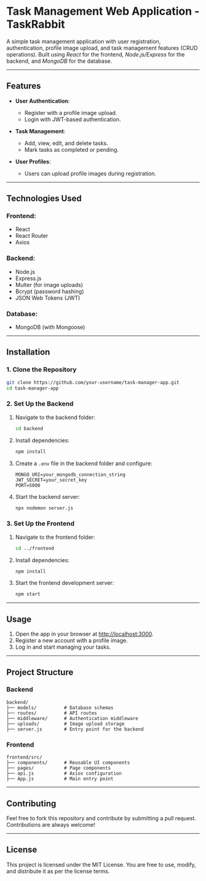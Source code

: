 # Task Management Web Application - TaskRabbit

A simple task management application with user registration, authentication, profile image upload, and task management features (CRUD operations). Built using *React* for the frontend, *Node.js/Express* for the backend, and *MongoDB* for the database.

---

## Features

- **User Authentication**:
  - Register with a profile image upload.
  - Login with JWT-based authentication.

- **Task Management**:
  - Add, view, edit, and delete tasks.
  - Mark tasks as completed or pending.

- **User Profiles**:
  - Users can upload profile images during registration.

---

## Technologies Used

### Frontend:
- React
- React Router
- Axios

### Backend:
- Node.js
- Express.js
- Multer (for image uploads)
- Bcrypt (password hashing)
- JSON Web Tokens (JWT)

### Database:
- MongoDB (with Mongoose)

---

## Installation

### 1. Clone the Repository

```bash
git clone https://github.com/your-username/task-manager-app.git
cd task-manager-app
```

### 2. Set Up the Backend

1. Navigate to the backend folder:
   ```bash
   cd backend
   ```

2. Install dependencies:
   ```bash
   npm install
   ```

3. Create a `.env` file in the backend folder and configure:
   ```env
   MONGO_URI=your_mongodb_connection_string
   JWT_SECRET=your_secret_key
   PORT=5000
   ```

4. Start the backend server:
   ```bash
   npx nodemon server.js
   ```

### 3. Set Up the Frontend

1. Navigate to the frontend folder:
   ```bash
   cd ../frontend
   ```

2. Install dependencies:
   ```bash
   npm install
   ```

3. Start the frontend development server:
   ```bash
   npm start
   ```

---

## Usage

1. Open the app in your browser at [http://localhost:3000](http://localhost:3000).
2. Register a new account with a profile image.
3. Log in and start managing your tasks.

---

## Project Structure

### Backend
```plaintext
backend/
├── models/          # Database schemas
├── routes/          # API routes
├── middleware/      # Authentication middleware
├── uploads/         # Image upload storage
├── server.js        # Entry point for the backend
```

### Frontend
```plaintext
frontend/src/
├── components/      # Reusable UI components
├── pages/           # Page components
├── api.js           # Axios configuration
├── App.js           # Main entry point
```

---

## Contributing

Feel free to fork this repository and contribute by submitting a pull request. Contributions are always welcome!

---

## License

This project is licensed under the MIT License. You are free to use, modify, and distribute it as per the license terms.
